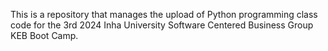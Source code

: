 This is a repository that manages the upload of Python programming class code for the 3rd 2024 Inha University Software Centered Business Group KEB Boot Camp.
